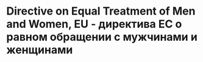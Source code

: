 # Directive on Equal Treatment of Men and Women, EU - директива ЕС о равном обращении с мужчинами и женщинами
